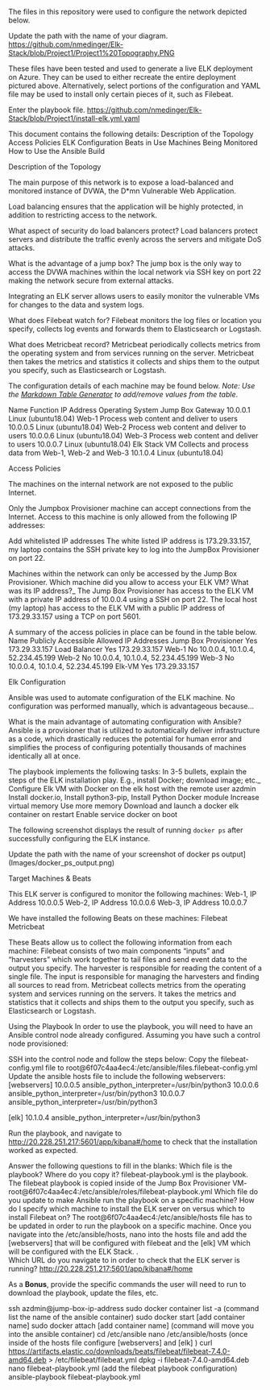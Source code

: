 The files in this repository were used to configure the network depicted below.

Update the path with the name of your diagram. 
https://github.com/nmedinger/Elk-Stack/blob/Project1/Project1%20Topography.PNG

These files have been tested and used to generate a live ELK deployment on Azure. They can be used to either recreate the entire deployment pictured above. Alternatively, select portions of the configuration and YAML file may be used to install only certain pieces of it, such as Filebeat.

Enter the playbook file.
https://github.com/nmedinger/Elk-Stack/blob/Project1/install-elk.yml.yaml

This document contains the following details:
Description of the Topology
Access Policies
ELK Configuration
Beats in Use
Machines Being Monitored
How to Use the Ansible Build


Description of the Topology

The main purpose of this network is to expose a load-balanced and monitored instance of DVWA, the D*mn Vulnerable Web Application.

Load balancing ensures that the application will be highly protected, in addition to restricting access to the network.

What aspect of security do load balancers protect? 
Load balancers protect servers and distribute the traffic evenly across the servers and mitigate DoS attacks.

What is the advantage of a jump box?
The jump box is the only way to access the DVWA machines within the local network via SSH key on port 22 making the network secure from external attacks.

Integrating an ELK server allows users to easily monitor the vulnerable VMs for changes to the data  and system logs.

What does Filebeat watch for?
Filebeat monitors the log files or location you specify, collects log events and forwards them to Elasticsearch or Logstash.

What does Metricbeat record?
Metricbeat periodically collects metrics from the operating system and from services running on the server.  Metricbeat then takes the metrics and statistics it collects and ships them to the output you specify, such as Elasticsearch or Logstash.  

The configuration details of each machine may be found below.
_Note: Use the [Markdown Table Generator](http://www.tablesgenerator.com/markdown_tables) to add/remove values from the table_.

Name
Function
IP Address
Operating System
Jump Box 
Gateway
10.0.0.1
Linux (ubuntu18.04)
Web-1
Process web content and deliver to users
10.0.0.5
Linux (ubuntu18.04)
Web-2
Process web content and deliver to users
10.0.0.6
Linux (ubuntu18.04)
Web-3
Process web content and deliver to users
10.0.0.7
Linux (ubuntu18.04)
Elk Stack VM
Collects and process data from Web-1, Web-2 and Web-3
10.1.0.4
Linux (ubuntu18.04)



Access Policies

The machines on the internal network are not exposed to the public Internet. 

Only the Jumpbox Provisioner machine can accept connections from the Internet. Access to this machine is only allowed from the following IP addresses:

Add whitelisted IP addresses
The white listed IP address is 173.29.33.157, my laptop contains the SSH private key to log into the JumpBox Provisioner on port 22.

Machines within the network can only be accessed by the Jump Box Provisioner.
Which machine did you allow to access your ELK VM? What was its IP address?_
The Jump Box Provisioner has access to the ELK VM  with a private IP address of 10.0.0.4 using a SSH on port 22.
The local host (my laptop) has access to the ELK VM with a public IP address of  173.29.33.157 using a TCP on port 5601.




A summary of the access policies in place can be found in the table below.
Name
Publicly Accessible
Allowed IP Addresses
Jump Box Provisioner 
Yes
173.29.33.157
Load Balancer
Yes
173.29.33.157
Web-1
No
10.0.0.4, 10.1.0.4, 52.234.45.199
Web-2
No
10.0.0.4, 10.1.0.4, 52.234.45.199
Web-3
No
10.0.0.4, 10.1.0.4, 52.234.45.199
Elk-VM
Yes
173.29.33.157



Elk Configuration

Ansible was used to automate configuration of the ELK machine. No configuration was performed manually, which is advantageous because...

What is the main advantage of automating configuration with Ansible?
Ansible is a provisioner that is utilized to automatically deliver infrastructure as a code, which drastically reduces the potential for human error and simplifies the process of configuring potentially thousands of machines identically all at once.

The playbook implements the following tasks:
In 3-5 bullets, explain the steps of the ELK installation play. E.g., install Docker; download image; etc._
Configure Elk VM with Docker on the elk host with the remote user azdmin
Install docker.io, Install python3-pip, Install Python Docker module
Increase virtual memory
Use more memory
Download and launch a docker elk container on restart
Enable service docker on boot
     
The following screenshot displays the result of running `docker ps` after successfully configuring the ELK instance.

Update the path with the name of your screenshot of docker ps output](Images/docker_ps_output.png)





Target Machines & Beats

This ELK server is configured to monitor the following machines:
Web-1, IP Address 10.0.0.5
Web-2, IP Address 10.0.0.6
Web-3, IP Address 10.0.0.7

We have installed the following Beats on these machines:
Filebeat
Metricbeat

These Beats allow us to collect the following information from each machine:
 Filebeat consists of two main components “inputs” and “harvesters” which work together to tail files and send event data to the output you specify. The harvester is responsible for reading the content of a single file. The input is responsible for managing the harvesters and finding all sources to read from. 
Metricbeat collects metrics from the operating system and services running on the servers.  It takes the metrics and statistics that it collects and ships them to the output you specify, such as Elasticsearch or Logstash.  


Using the Playbook
In order to use the playbook, you will need to have an Ansible control node already configured. Assuming you have such a control node provisioned: 

SSH into the control node and follow the steps below:
Copy the filebeat-config.yml  file to root@6f07c4aa4ec4:/etc/ansible/files.filebeat-config.yml
Update the ansible hosts file to include the following webservers:
 [webservers]
10.0.0.5 ansible_python_interpreter=/usr/bin/python3
10.0.0.6 ansible_python_interpreter=/usr/bin/python3
10.0.0.7 ansible_python_interpreter=/usr/bin/python3

[elk]
10.1.0.4 ansible_python_interpreter=/usr/bin/python3

Run the playbook, and navigate to http://20.228.251.217:5601/app/kibana#/home to check that the installation worked as expected.

Answer the following questions to fill in the blanks:
Which file is the playbook? Where do you copy it?
filebeat-playbook.yml is the playbook.
The filebeat playbook is copied inside of the Jump Box Provisioner VM- root@6f07c4aa4ec4:/etc/ansible/roles/filebeat-playbook.yml
Which file do you update to make Ansible run the playbook on a specific machine? How do I specify which machine to install the ELK server on versus which to install Filebeat on?
The root@6f07c4aa4ec4:/etc/ansible/hosts file has to be updated in order to run the playbook on a specific machine.
Once you navigate into the /etc/ansible/hosts, nano into the hosts file and add the [webservers] that will be configured with filebeat and the [elk] VM which will be configured with the ELK Stack. .  
Which URL do you navigate to in order to check that the ELK server is running?
http://20.228.251.217:5601/app/kibana#/home

As a **Bonus**, provide the specific commands the user will need to run to download the playbook, update the files, etc.

ssh azdmin@jump-box-ip-address 
sudo docker container list -a (command list the name of the ansible container)
sudo docker start [add container name] 
sudo docker attach [add container name] (command will move you into the ansible container)
cd /etc/ansible
nano /etc/ansible/hosts (once inside of the hosts file configure [webservers] and [elk] )
 curl https://artifacts.elastic.co/downloads/beats/filebeat/filebeat-7.4.0-amd64.deb > /etc/filebeat/filebeat.yml
dpkg -i filebeat-7.4.0-amd64.deb
nano filebeat-playbook.yml (add the filebeat playbook configuration)
ansible-playbook filebeat-playbook.yml

